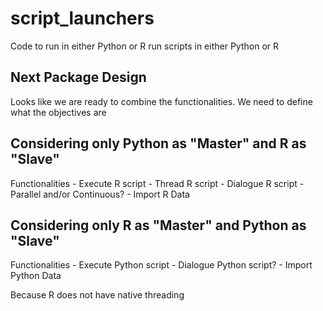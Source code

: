 # script_launchers

Code to run in either Python or R run scripts in either Python or R

## Next Package Design

Looks like we are ready to combine the functionalities. We need to define what the objectives are

## Considering only Python as "Master" and R as "Slave"

Functionalities
    - Execute R script
    - Thread R script
    - Dialogue R script
        - Parallel and/or Continuous?
    - Import R Data

## Considering only R as "Master" and Python as "Slave"

Functionalities
    - Execute Python script
    - Dialogue Python script?
    - Import Python Data

Because R does not have native threading
